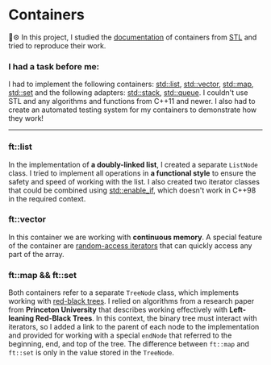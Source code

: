 # Сontainers
🔧⚙️ In this project, I studied the [documentation](http://www.cplusplus.com/) of containers from [STL](https://en.wikipedia.org/wiki/Standard_Template_Library) and tried to reproduce their work.

### I had a task before me:
I had to implement the following containers: [std::list](http://www.cplusplus.com/reference/list/list/), [std::vector](http://www.cplusplus.com/reference/vector/vector/), [std::map](http://www.cplusplus.com/reference/map/map/), [std::set](http://www.cplusplus.com/reference/set/set/) and the following adapters: [std::stack](http://www.cplusplus.com/reference/stack/stack/), [std::queue](http://www.cplusplus.com/reference/queue/queue/). I couldn't use STL and any algorithms and functions from C++11 and newer. I also had to create an automated testing system for my containers to demonstrate how they work!

___

### ft::list
In the implementation of **a doubly-linked list**, I created a separate `ListNode` class. I tried to implement all operations in **a functional style** to ensure the safety and speed of working with the list. I also created two iterator classes that could be combined using [std::enable_if](https://en.cppreference.com/w/cpp/types/enable_if), which doesn't work in C++98 in the required context.

### ft::vector
In this container we are working with **continuous memory**. A special feature of the container are [random-access iterators](https://www.cplusplus.com/reference/iterator/RandomAccessIterator/) that can quickly access any part of the array.

### ft::map && ft::set
Both containers refer to a separate `TreeNode` class, which implements working with [red-black trees](https://en.wikipedia.org/wiki/Red%E2%80%93black_tree). I relied on algorithms from a research paper from **Princeton University** that describes working effectively with **Left-leaning Red-Black Trees**. In this context, the binary tree must interact with iterators, so I added a link to the parent of each node to the implementation and provided for working with a special `endNode` that referred to the beginning, end, and top of the tree. The difference between `ft::map` and `ft::set` is only in the value stored in the `TreeNode`.
